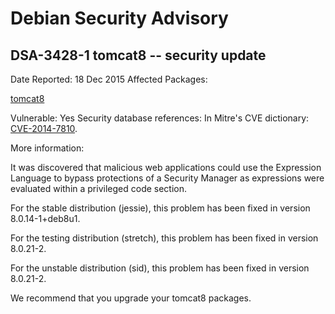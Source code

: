 
Debian Security Advisory
========================


DSA-3428-1 tomcat8 -- security update
-------------------------------------



Date Reported:
18 Dec 2015
Affected Packages:

[tomcat8](https://packages.debian.org/src:tomcat8)

Vulnerable:
Yes
Security database references:
In Mitre's CVE dictionary: [CVE-2014-7810](https://security-tracker.debian.org/tracker/CVE-2014-7810).  

More information:

It was discovered that malicious web applications could use the
Expression Language to bypass protections of a Security Manager as
expressions were evaluated within a privileged code section.


For the stable distribution (jessie), this problem has been fixed in
version 8.0.14-1+deb8u1.


For the testing distribution (stretch), this problem has been fixed
in version 8.0.21-2.


For the unstable distribution (sid), this problem has been fixed in
version 8.0.21-2.


We recommend that you upgrade your tomcat8 packages.





